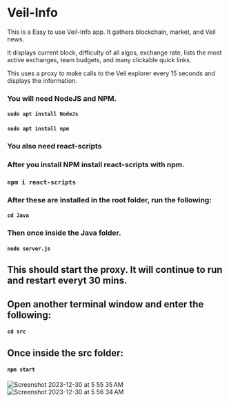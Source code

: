 # Veil-Info


<p>This is a Easy to use Veil-Info app. It gathers blockchain, market, and Veil news. </p>
<p>It displays current block, difficulty of all algos, exchange rate, lists the most active exchanges, team budgets, and many clickable quick links.</p>
<p>This uses a proxy to make calls to the Veil explorer every 15 seconds and displays the information.</p>

### You will need NodeJS and NPM.

#### `sudo apt install NodeJs`

#### `sudo apt install npm`

### You also need react-scripts

### After you install NPM install react-scripts with npm.

### `npm i react-scripts`

### After these are installed in the root folder, run the following:

#### `cd Java` 

### Then once inside the Java folder.

#### `node server.js`

## This should start the proxy. It will continue to run and restart everyt 30 mins. 

## Open another terminal window and enter the following:

#### `cd src`

## Once inside the src folder: 

#### `npm start`

![Screenshot 2023-12-30 at 5 55 35 AM](https://github.com/ohcee/veil-info/assets/46406370/4a5706ae-3f00-41de-944a-8d433a675963)
![Screenshot 2023-12-30 at 5 56 34 AM](https://github.com/ohcee/veil-info/assets/46406370/f1ef496f-2caf-428a-90e2-db3799f7c100)

